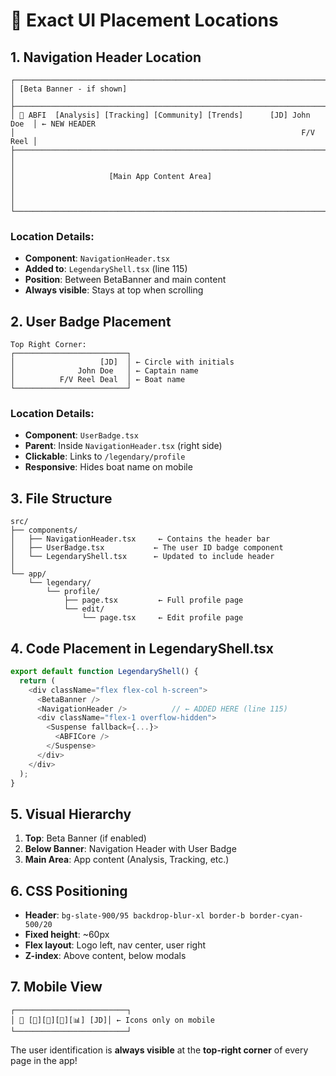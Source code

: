 # 📍 Exact UI Placement Locations

## 1. **Navigation Header Location**
```
┌─────────────────────────────────────────────────────────────────────────┐
│ [Beta Banner - if shown]                                                 │
├─────────────────────────────────────────────────────────────────────────┤
│ 🎣 ABFI  [Analysis] [Tracking] [Community] [Trends]      [JD] John Doe  │ ← NEW HEADER
│                                                                F/V Reel │
├─────────────────────────────────────────────────────────────────────────┤
│                                                                          │
│                     [Main App Content Area]                              │
│                                                                          │
└─────────────────────────────────────────────────────────────────────────┘
```

### Location Details:
- **Component**: `NavigationHeader.tsx`
- **Added to**: `LegendaryShell.tsx` (line 115)
- **Position**: Between BetaBanner and main content
- **Always visible**: Stays at top when scrolling

## 2. **User Badge Placement**
```
Top Right Corner:
┌─────────────────────────┐
│                   [JD]  │ ← Circle with initials
│              John Doe   │ ← Captain name
│          F/V Reel Deal  │ ← Boat name
└─────────────────────────┘
```

### Location Details:
- **Component**: `UserBadge.tsx`
- **Parent**: Inside `NavigationHeader.tsx` (right side)
- **Clickable**: Links to `/legendary/profile`
- **Responsive**: Hides boat name on mobile

## 3. **File Structure**
```
src/
├── components/
│   ├── NavigationHeader.tsx     ← Contains the header bar
│   ├── UserBadge.tsx           ← The user ID badge component
│   └── LegendaryShell.tsx      ← Updated to include header
│
└── app/
    └── legendary/
        └── profile/
            ├── page.tsx         ← Full profile page
            └── edit/
                └── page.tsx     ← Edit profile page
```

## 4. **Code Placement in LegendaryShell.tsx**
```typescript
export default function LegendaryShell() {
  return (
    <div className="flex flex-col h-screen">
      <BetaBanner />
      <NavigationHeader />          // ← ADDED HERE (line 115)
      <div className="flex-1 overflow-hidden">
        <Suspense fallback={...}>
          <ABFICore />
        </Suspense>
      </div>
    </div>
  );
}
```

## 5. **Visual Hierarchy**
1. **Top**: Beta Banner (if enabled)
2. **Below Banner**: Navigation Header with User Badge
3. **Main Area**: App content (Analysis, Tracking, etc.)

## 6. **CSS Positioning**
- **Header**: `bg-slate-900/95 backdrop-blur-xl border-b border-cyan-500/20`
- **Fixed height**: ~60px
- **Flex layout**: Logo left, nav center, user right
- **Z-index**: Above content, below modals

## 7. **Mobile View**
```
┌─────────────────────────┐
│ 🎣 [🎯][📍][👥][📊] [JD]│ ← Icons only on mobile
└─────────────────────────┘
```

The user identification is **always visible** at the **top-right corner** of every page in the app!
